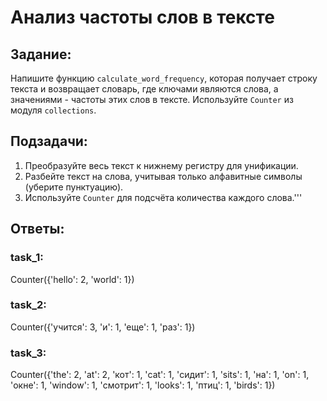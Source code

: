 # Анализ частоты слов в тексте

## Задание:
Напишите функцию `calculate_word_frequency`, которая получает строку текста и возвращает словарь, где ключами являются слова, а значениями - частоты этих слов в тексте. Используйте `Counter` из модуля `collections`.

## Подзадачи:
1. Преобразуйте весь текст к нижнему регистру для унификации.
2. Разбейте текст на слова, учитывая только алфавитные символы (уберите пунктуацию).
3. Используйте `Counter` для подсчёта количества каждого слова.'''

## Ответы:
### task_1:
Counter({'hello': 2, 'world': 1})

### task_2:
Counter({'учится': 3, 'и': 1, 'еще': 1, 'раз': 1})

### task_3:
Counter({'the': 2, 'at': 2, 'кот': 1, 'cat': 1, 'сидит': 1, 'sits': 1, 'на': 1, 'on': 1, 'окне': 1, 'window': 1, 'смотрит': 1, 'looks': 1, 'птиц': 1, 'birds': 1})
